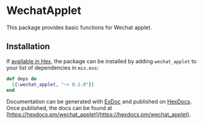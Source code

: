 # WechatApplet

This package provides basic functions for Wechat applet.

## Installation

If [available in Hex](https://hex.pm/docs/publish), the package can be installed
by adding `wechat_applet` to your list of dependencies in `mix.exs`:

```elixir
def deps do
  [{:wechat_applet, "~> 0.1.0"}]
end
```

Documentation can be generated with [ExDoc](https://github.com/elixir-lang/ex_doc)
and published on [HexDocs](https://hexdocs.pm). Once published, the docs can
be found at [https://hexdocs.pm/wechat_applet](https://hexdocs.pm/wechat_applet).
